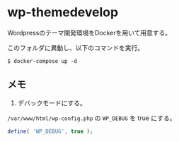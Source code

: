 # wp-themedevelop

Wordpressのテーマ開発環境をDockerを用いて用意する。

このフォルダに異動し、以下のコマンドを実行。
```terminal
$ docker-compose up -d
```

## メモ

1.  デバックモードにする。

`/var/www/html/wp-config.php` の `WP_DEBUG` を true にする。
```php
define( 'WP_DEBUG', true );
```

